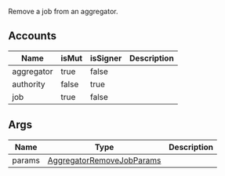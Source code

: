 Remove a job from an aggregator.

## Accounts

| Name       | isMut | isSigner | Description |
| ---------- | ----- | -------- | ----------- |
| aggregator | true  | false    |             |
| authority  | false | true     |             |
| job        | true  | false    |             |

## Args

| Name   | Type                                                                     | Description |
| ------ | ------------------------------------------------------------------------ | ----------- |
| params | [AggregatorRemoveJobParams](/solana/idl/types/aggregatorremovejobparams) |             |
